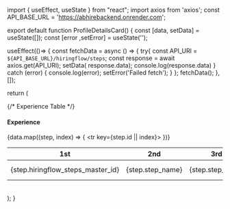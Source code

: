 import { useEffect, useState } from "react";
import axios from 'axios';
const API_BASE_URL = 'https://abhirebackend.onrender.com';

export default function ProfileDetailsCard() {
   const [data, setData] = useState([]);
   const [error ,setError] = useState('');

   useEffect(()=> {
    const fetchData = async () => {
      try{
      const API_URl = `${API_BASE_URL}/hiringflow/steps`;
      const response = await axios.get(API_URl);
      setData( response.data);
      console.log(response.data)
    } catch (error) {
      console.log(error);
      setError('Failed fetch');
    }
    };
    fetchData();
   }, []);
  
  return (
    <div className="d-flex flex-col">
    <div className="flex flex-wrap">
     {/* Experience Table */}
      <div className="bg-white dark:bg-white/[0.03] mt-6 p-6 rounded-xl shadow-md w-full lg:w-[100%]">
      <h4 className="text-lg font-semibold mb-4">Experience</h4>
      <table>
        <thead>
          <tr>
            <th>1st</th>
            <th>2nd</th>
            <th>3rd</th>
            <th>4th</th>
          </tr>
        </thead>
      <tbody>
       {data.map((step, index) => {
          <tr key={step.id || index}>
            <td>{step.hiringflow_steps_master_id}</td>
            <td>{step.step_name}</td>
            <td>{step.step_code}</td>
            <td>{step.description}</td>
            <td>{step.step_level}</td>
            <td>{step.is_configurable ? 'yes' : 'No'}</td>
          </tr>
        })} 
      </tbody>
      </table>
    </div>
    </div>  
    </div>
  );
}
